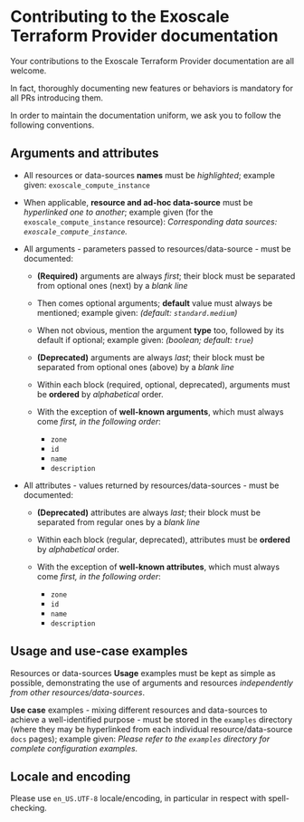 Contributing to the Exoscale Terraform Provider documentation
==

Your contributions to the Exoscale Terraform Provider documentation are all welcome.

In fact, thoroughly documenting new features or behaviors is mandatory for all PRs
introducing them.

In order to maintain the documentation uniform, we ask you to follow the following conventions.

Arguments and attributes
--

* All resources or data-sources **names** must be _highlighted_;
  example given: `exoscale_compute_instance`

* When applicable, **resource and ad-hoc data-source** must be _hyperlinked one to another_;
  example given (for the `exoscale_compute_instance` resource):
  _Corresponding data sources: `exoscale_compute_instance`._

* All arguments - parameters passed to resources/data-source - must be documented:

  + **(Required)** arguments are always _first_; their block must be separated from optional ones
    (next) by a _blank line_

  + Then comes optional arguments; **default** value must always be mentioned;
    example given: _(default: `standard.medium`)_

  + When not obvious, mention the argument **type** too, followed by its default if optional;
    example given: _(boolean; default: `true`)_

  + **(Deprecated)** arguments are always _last_; their block must be separated from optional ones
    (above) by a _blank line_

  + Within each block (required, optional, deprecated), arguments must be **ordered** by
    _alphabetical_ order.

  + With the exception of **well-known arguments**, which must always come _first,
    in the following order_:
    - `zone`
    - `id`
    - `name`
    - `description`

* All attributes - values returned by resources/data-sources - must be documented:

  + **(Deprecated)** attributes are always _last_; their block must be separated from regular ones
    by a _blank line_

  + Within each block (regular, deprecated), attributes must be **ordered** by
    _alphabetical_ order.

  + With the exception of **well-known attributes**, which must always come _first,
    in the following order_:
    - `zone`
    - `id`
    - `name`
    - `description`

Usage and use-case examples
--

Resources or data-sources **Usage** examples must be kept as simple as possible, demonstrating the
use of arguments and resources _independently from other resources/data-sources_.

**Use case** examples - mixing different resources and data-sources to achieve a well-identified
purpose - must be stored in the `examples` directory (where they may be hyperlinked from each
individual resource/data-source `docs` pages); example given: _Please refer to the `examples`
directory for complete configuration examples._

Locale and encoding
--

Please use `en_US.UTF-8` locale/encoding, in particular in respect with spell-checking.
